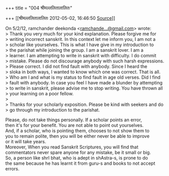 +++
title = "004 श्रीमल्ललितालालितः"

+++
[[श्रीमल्ललितालालितः	2012-05-02, 16:46:50 [Source](https://groups.google.com/g/bvparishat/c/a35r8g9b6kc)]]



On 5/2/12, ramchander deekonda \<[ramchande...@gmail.com]()\> wrote:  
\> Thank you very much for your kind explanation. Please forgive me for  
\> writing incorrect sanskrit. In this context let me inform you, I am not a  
\> scholar like yourselves. This is what I have give in my introduction to  
\> the parishat while joining the group. I am a sanskrit lover. I am a  
\> learner. I am attempting to write in sanskrit with difficulty. I do commit  
\> mistake. Please do not discourage anybody with such harsh expressions.  
\> Please correct. I did not find fault with anybody. Since I heard the  
\> sloka in both ways, I wanted to know which one was correct. That is all.  
\> Who am I and what is my status to find fault in age old verses. Did I find  
\> fault with anybody. In case you feel I have made a blunder by attempting  
\> to write in sanskrit, please advise me to stop writing. You have thrown all  
\> your learning on a poor fellow.  
\>  
\> Thanks for your scholarly exposition. Please be kind with seekers and do  
\> go through my introduction to the parishat.  
  

Please, do not take things personally. If a scholar points an error,  
then it's for your benefit. You are not able to point out yourselves.  
And, if a scholar, who is pointing them, chooses to not show them to  
you to remain polite, then you will be either never be able to improve  
or it will take years.  
Moreover, When you read Sanskrit Scriptures, you will find that  
commentators never spare anyone for any mistake, be it small or big.  
So, a person like shrI bhat, who is adept in shAstra-s, is prone to do  
the same because he has learnt it from guru-s and books to not accept  
errors.  

